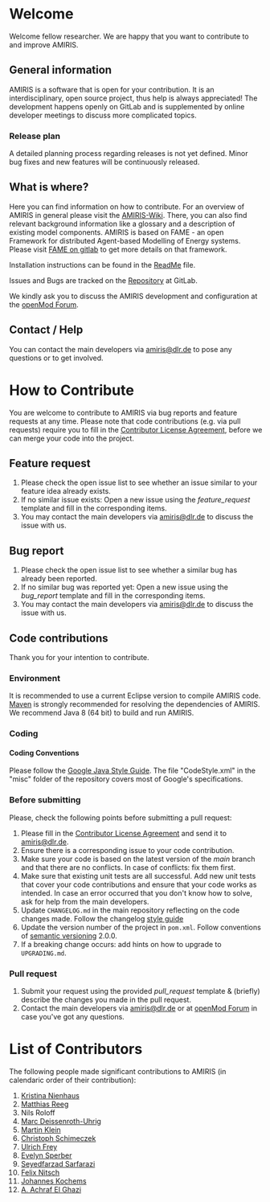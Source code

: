 <!-- SPDX-FileCopyrightText: 2022 German Aerospace Center <amiris@dlr.de>

SPDX-License-Identifier: Apache-2.0 -->
# Welcome
Welcome fellow researcher.
We are happy that you want to contribute to and improve AMIRIS.

## General information
AMIRIS is a software that is open for your contribution.
It is an interdisciplinary, open source project, thus help is always appreciated!
The development happens openly on GitLab and is supplemented by online developer meetings to discuss more complicated topics.

### Release plan
A detailed planning process regarding releases is not yet defined.
Minor bug fixes and new features will be continuously released.

## What is where?
Here you can find information on how to contribute.
For an overview of AMIRIS in general please visit the [AMIRIS-Wiki](https://gitlab.com/dlr-ve/esy/amiris/amiris/-/wikis/home).
There, you can also find relevant background information like a glossary and a description of existing model components.
AMIRIS is based on FAME - an open Framework for distributed Agent-based Modelling of Energy systems.
Please visit [FAME on gitlab](https://gitlab.com/fame-framework) to get more details on that framework.

Installation instructions can be found in the [ReadMe](README.md) file.

Issues and Bugs are tracked on the [Repository](https://gitlab.com/dlr-ve/esy/amiris/amiris/-/issues) at GitLab.

We kindly ask you to discuss the AMIRIS development and configuration at the [openMod Forum](https://forum.openmod.org/tag/amiris).

## Contact / Help
You can contact the main developers via [amiris@dlr.de](mailto:amiris@dlr.de) to pose any questions or to get involved.

# How to Contribute
You are welcome to contribute to AMIRIS via bug reports and feature requests at any time.
Please note that code contributions (e.g. via pull requests) require you to fill in the [Contributor License Agreement](CLA.md), before we can merge your code into the project.

## Feature request
1. Please check the open issue list to see whether an issue similar to your feature idea already exists.
2. If no similar issue exists: Open a new issue using the *feature_request* template and fill in the corresponding items.
3. You may contact the main developers via [amiris@dlr.de](mailto:amiris@dlr.de) to discuss the issue with us.

## Bug report
1. Please check the open issue list to see whether a similar bug has already been reported.
2. If no similar bug was reported yet: Open a new issue using the *bug_report* template and fill in the corresponding items.
3. You may contact the main developers via [amiris@dlr.de](mailto:amiris@dlr.de) to discuss the issue with us.

## Code contributions
Thank you for your intention to contribute.

### Environment
It is recommended to use a current Eclipse version to compile AMIRIS code.
[Maven](https://maven.apache.org/) is strongly recommended for resolving the dependencies of AMIRIS.
We recommend Java 8 (64 bit) to build and run AMIRIS.

### Coding
#### Coding Conventions
Please follow the [Google Java Style Guide](https://google.github.io/styleguide/javaguide.html).
The file "CodeStyle.xml" in the "misc" folder of the repository covers most of Google's specifications.

### Before submitting
Please, check the following points before submitting a pull request:
1. Please fill in the [Contributor License Agreement](CLA.md) and send it to [amiris@dlr.de](mailto:amiris@dlr.de).
1. Ensure there is a corresponding issue to your code contribution.
1. Make sure your code is based on the latest version of the *main* branch and that there are no conflicts. In case of conflicts: fix them first.
1. Make sure that existing unit tests are all successful. Add new unit tests that cover your code contributions and ensure that your code works as intended. In case an error occurred that you don't know how to solve, ask for help from the main developers.
1. Update `CHANGELOG.md` in the main repository reflecting on the code changes made. Follow the changelog [style guide](https://github.com/vweevers/common-changelog)
1. Update the version number of the project in `pom.xml`. Follow conventions of [semantic versioning](https://semver.org/) 2.0.0.
1. If a breaking change occurs: add hints on how to upgrade to `UPGRADING.md`.

### Pull request
1. Submit your request using the provided *pull_request* template & (briefly) describe the changes you made in the pull request.
1. Contact the main developers via [amiris@dlr.de](mailto:amiris@dlr.de) or at [openMod Forum](https://forum.openmod.org/tag/amiris) in case you've got any questions.

# List of Contributors
The following people made significant contributions to AMIRIS (in calendaric order of their contribution):

1. [Kristina Nienhaus](https://orcid.org/0000-0003-4180-6767)
1. [Matthias Reeg](https://orcid.org/0000-0001-8247-6499)
1. Nils Roloff
1. [Marc Deissenroth-Uhrig](https://orcid.org/0000-0002-9103-418X)
1. [Martin Klein](https://orcid.org/0000-0001-7283-4707)
1. [Christoph Schimeczek](https://orcid.org/0000-0002-0791-9365)
1. [Ulrich Frey](https://orcid.org/0000-0002-9803-1336)
1. [Evelyn Sperber](https://orcid.org/0000-0001-9093-5042)
1. [Seyedfarzad Sarfarazi](https://orcid.org/0000-0003-0532-5907)
1. [Felix Nitsch](https://orcid.org/0000-0002-9824-3371)
1. [Johannes Kochems](https://orcid.org/0000-0002-3461-3679)
1. [A. Achraf El Ghazi](https://orcid.org/0000-0001-5064-9148)
